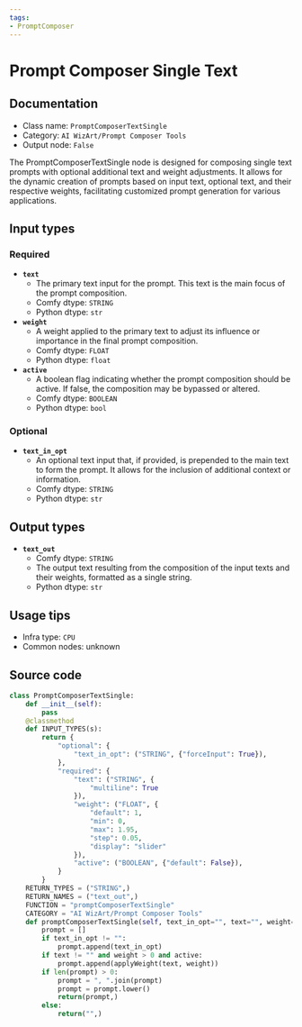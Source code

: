 ```yaml
---
tags:
- PromptComposer
---
```


# Prompt Composer Single Text
## Documentation
- Class name: `PromptComposerTextSingle`
- Category: `AI WizArt/Prompt Composer Tools`
- Output node: `False`

The PromptComposerTextSingle node is designed for composing single text prompts with optional additional text and weight adjustments. It allows for the dynamic creation of prompts based on input text, optional text, and their respective weights, facilitating customized prompt generation for various applications.
## Input types
### Required
- **`text`**
    - The primary text input for the prompt. This text is the main focus of the prompt composition.
    - Comfy dtype: `STRING`
    - Python dtype: `str`
- **`weight`**
    - A weight applied to the primary text to adjust its influence or importance in the final prompt composition.
    - Comfy dtype: `FLOAT`
    - Python dtype: `float`
- **`active`**
    - A boolean flag indicating whether the prompt composition should be active. If false, the composition may be bypassed or altered.
    - Comfy dtype: `BOOLEAN`
    - Python dtype: `bool`
### Optional
- **`text_in_opt`**
    - An optional text input that, if provided, is prepended to the main text to form the prompt. It allows for the inclusion of additional context or information.
    - Comfy dtype: `STRING`
    - Python dtype: `str`
## Output types
- **`text_out`**
    - Comfy dtype: `STRING`
    - The output text resulting from the composition of the input texts and their weights, formatted as a single string.
    - Python dtype: `str`
## Usage tips
- Infra type: `CPU`
- Common nodes: unknown


## Source code
```python
class PromptComposerTextSingle:
    def __init__(self):
        pass
    @classmethod
    def INPUT_TYPES(s):
        return {
            "optional": {
                "text_in_opt": ("STRING", {"forceInput": True}),
            },
            "required": {
                "text": ("STRING", {
                    "multiline": True
                }),
                "weight": ("FLOAT", {
                    "default": 1,
                    "min": 0,
                    "max": 1.95,
                    "step": 0.05,
                    "display": "slider"
                }),
                "active": ("BOOLEAN", {"default": False}),
            }
        }
    RETURN_TYPES = ("STRING",)
    RETURN_NAMES = ("text_out",)
    FUNCTION = "promptComposerTextSingle"
    CATEGORY = "AI WizArt/Prompt Composer Tools"
    def promptComposerTextSingle(self, text_in_opt="", text="", weight=0, active=True):
        prompt = []
        if text_in_opt != "":
            prompt.append(text_in_opt)
        if text != "" and weight > 0 and active:
            prompt.append(applyWeight(text, weight))
        if len(prompt) > 0:
            prompt = ", ".join(prompt)
            prompt = prompt.lower()
            return(prompt,)
        else:
            return("",)

```
